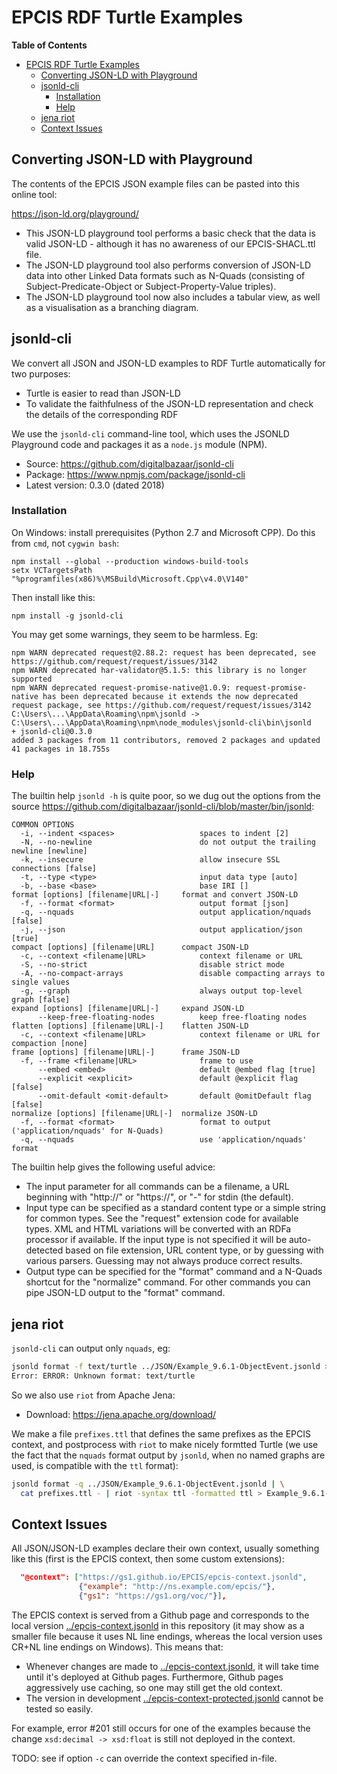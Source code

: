 # EPCIS RDF Turtle Examples
<!-- markdown-toc start - Don't edit this section. Run M-x markdown-toc-refresh-toc -->
**Table of Contents**

- [EPCIS RDF Turtle Examples](#epcis-rdf-turtle-examples)
    - [Converting JSON-LD with Playground](#converting-json-ld-with-playground)
    - [jsonld-cli](#jsonld-cli)
        - [Installation](#installation)
        - [Help](#help)
    - [jena riot](#jena-riot)
    - [Context Issues](#context-issues)

<!-- markdown-toc end -->

## Converting JSON-LD with Playground

The contents of the EPCIS JSON example files can be pasted into this online tool:

https://json-ld.org/playground/

- This JSON-LD playground tool performs a basic check that the data is valid JSON-LD - although it has no awareness of our EPCIS-SHACL.ttl file.
- The JSON-LD playground tool also performs conversion of JSON-LD data into other Linked Data formats such as N-Quads (consisting of Subject-Predicate-Object or Subject-Property-Value triples).
- The JSON-LD playground tool now also includes a tabular view, as well as a visualisation as  a branching diagram.

## jsonld-cli

We convert all JSON and JSON-LD examples to RDF Turtle automatically for two purposes:

- Turtle is easier to read than JSON-LD
- To validate the faithfulness of the JSON-LD representation and check the details of the corresponding RDF

We use the `jsonld-cli` command-line tool, which uses the JSONLD Playground code and packages it as a `node.js` module (NPM).
- Source: https://github.com/digitalbazaar/jsonld-cli
- Package: https://www.npmjs.com/package/jsonld-cli
- Latest version: 0.3.0 (dated 2018)

### Installation

On Windows: install prerequisites (Python 2.7 and Microsoft CPP). Do this from `cmd`, not `cygwin bash`:
```
npm install --global --production windows-build-tools
setx VCTargetsPath "%programfiles(x86)%\MSBuild\Microsoft.Cpp\v4.0\V140"
```

Then install like this:
```
npm install -g jsonld-cli
```

You may get some warnings, they seem to be harmless. Eg:
```
npm WARN deprecated request@2.88.2: request has been deprecated, see https://github.com/request/request/issues/3142
npm WARN deprecated har-validator@5.1.5: this library is no longer supported
npm WARN deprecated request-promise-native@1.0.9: request-promise-native has been deprecated because it extends the now deprecated request package, see https://github.com/request/request/issues/3142
C:\Users\...\AppData\Roaming\npm\jsonld -> C:\Users\...\AppData\Roaming\npm\node_modules\jsonld-cli\bin\jsonld
+ jsonld-cli@0.3.0
added 3 packages from 11 contributors, removed 2 packages and updated 41 packages in 18.755s
```

### Help

The builtin help `jsonld -h` is quite poor, so we dug out the options from the source https://github.com/digitalbazaar/jsonld-cli/blob/master/bin/jsonld:
```
COMMON OPTIONS
  -i, --indent <spaces>                   spaces to indent [2]
  -N, --no-newline                        do not output the trailing newline [newline]
  -k, --insecure                          allow insecure SSL connections [false]
  -t, --type <type>                       input data type [auto]
  -b, --base <base>                       base IRI []
format [options] [filename|URL|-]     format and convert JSON-LD
  -f, --format <format>                   output format [json]
  -q, --nquads                            output application/nquads [false]
  -j, --json                              output application/json [true]
compact [options] [filename|URL]      compact JSON-LD
  -c, --context <filename|URL>            context filename or URL
  -S, --no-strict                         disable strict mode
  -A, --no-compact-arrays                 disable compacting arrays to single values
  -g, --graph                             always output top-level graph [false]
expand [options] [filename|URL|-]     expand JSON-LD
      --keep-free-floating-nodes          keep free-floating nodes
flatten [options] [filename|URL|-]    flatten JSON-LD
  -c, --context <filename|URL>            context filename or URL for compaction [none]
frame [options] [filename|URL|-]      frame JSON-LD
  -f, --frame <filename|URL>              frame to use
      --embed <embed>                     default @embed flag [true]
      --explicit <explicit>               default @explicit flag [false]
      --omit-default <omit-default>       default @omitDefault flag [false]
normalize [options] [filename|URL|-]  normalize JSON-LD
  -f, --format <format>                   format to output ('application/nquads' for N-Quads)
  -q, --nquads                            use 'application/nquads' format
```
The builtin help gives the following useful advice:
- The input parameter for all commands can be a filename, a URL beginning with "http://" or "https://", or "-" for stdin (the default).
- Input type can be specified as a standard content type or a simple string for common types. See the "request" extension code for available types. XML and HTML variations will be converted with an RDFa processor if available. If the input type is not specified it will be auto-detected based on file extension, URL content type, or by guessing with various parsers. Guessing may not always produce correct results.
- Output type can be specified for the "format" command and a N-Quads shortcut for the "normalize" command. For other commands you can pipe JSON-LD output to the "format" command.

## jena riot

`jsonld-cli` can output only `nquads`, eg:

```sh
jsonld format -f text/turtle ../JSON/Example_9.6.1-ObjectEvent.jsonld > Example_9.6.1-ObjectEvent.ttl
Error: ERROR: Unknown format: text/turtle
```

So we also use `riot` from Apache Jena:
- Download: https://jena.apache.org/download/

We make a file `prefixes.ttl` that defines the same prefixes as the EPCIS context, and postprocess with `riot` to make nicely formtted Turtle
(we use the fact that the `nquads` format output by `jsonld`, when no named graphs are used, is compatible with the `ttl` format):

```sh
jsonld format -q ../JSON/Example_9.6.1-ObjectEvent.jsonld | \
  cat prefixes.ttl - | riot -syntax ttl -formatted ttl > Example_9.6.1-ObjectEvent.ttl
```

## Context Issues

All JSON/JSON-LD examples declare their own context, usually something like this (first is the EPCIS context, then some custom extensions):

```json
  "@context": ["https://gs1.github.io/EPCIS/epcis-context.jsonld",
               {"example": "http://ns.example.com/epcis/"},
               {"gs1": "https://gs1.org/voc/"}],
```

The EPCIS context is served from a Github page and corresponds to the local version [../epcis-context.jsonld](../epcis-context.jsonld) in this repository
(it may show as a smaller file because it uses NL line endings, whereas the local version uses CR+NL line endings on Windows).
This means that:
- Whenever changes are made to [../epcis-context.jsonld](../epcis-context.jsonld), it will take time until it's deployed at Github pages. 
  Furthermore, Github pages aggressively use caching, so one may still get the old context.
- The version in development [../epcis-context-protected.jsonld](../epcis-context-protected.jsonld) cannot be tested so easily.

For example, error #201 still occurs for one of the examples because 
the change `xsd:decimal -> xsd:float` is still not deployed in the context.

TODO: see if option `-c` can override the context specified in-file.
